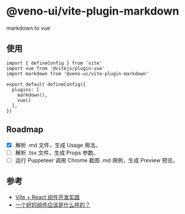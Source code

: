 # @veno-ui/vite-plugin-markdown

markdown to vue

## 使用

```tsx
import { defineConfig } from 'vite'
import vue from '@vitejs/plugin-vue'
import markdown from '@veno-ui/vite-plugin-markdown'

export default defineConfig({
  plugins: [
    markdown(), 
    vue()
  ],
})
```

## Roadmap

- [x] 解析 .md 文件，生成 Usage 用法。
- [ ] 解析 .tsx 文件，生成 Props 参数。
- [ ] 运行 Puppeteer 调用 Chrome 截图 .md 用例，生成 Preview 预览。

## 参考

- [Vite + React 组件开发实践](https://mp.weixin.qq.com/s/owJX7VwN9T9hEcp7TPseUA)
- [一个好的组件应该是什么样的？](https://mp.weixin.qq.com/s?__biz=MzIzOTU0NTQ0MA==&mid=2247495519&idx=1&sn=810ad0e6bde08e795bd7f933d8c6b53b&chksm=e92ad250de5d5b463ff175a616dee00daa9f28cca972ffbcb5f013940c6c13391c2a1e20cfd1&scene=21#wechat_redirect)